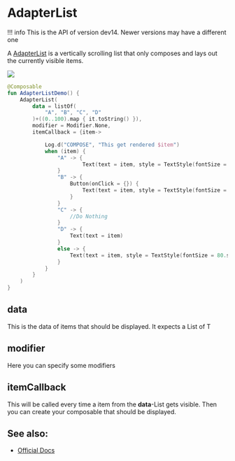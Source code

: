 
# AdapterList

!!! info
    This is the API of version dev14. Newer versions may have a different one
    
A [AdapterList](https://developer.android.com/reference/kotlin/androidx/ui/foundation/package-summary#adapterlist 
) is a vertically scrolling list that only composes and lays out the currently visible items.


<p align="left">
  <img src ="../../images/foundation/AdapterList.png" />
</p>

```kotlin
@Composable
fun AdapterListDemo() {
    AdapterList(
        data = listOf(
            "A", "B", "C", "D"
        )+((0..100).map { it.toString() }),
        modifier = Modifier.None,
        itemCallback = {item->

            Log.d("COMPOSE", "This get rendered $item")
            when (item) {
                "A" -> {
                        Text(text = item, style = TextStyle(fontSize = 80.sp))
                }
                "B" -> {
                    Button(onClick = {}) {
                        Text(text = item, style = TextStyle(fontSize = 80.sp))
                    }
                }
                "C" -> {
                    //Do Nothing
                }
                "D" -> {
                    Text(text = item)
                }
                else -> {
                    Text(text = item, style = TextStyle(fontSize = 80.sp))
                }
            }
        }
    )
}
```


## data
This is the data of items that should be displayed. It expects a List of T

## modifier
Here you can specify some modifiers

## itemCallback
This will be called every time a item from the **data**-List gets visible. 
Then you can create your composable that should be displayed.  

## See also:
* [Official Docs](https://developer.android.com/reference/kotlin/androidx/ui/foundation/package-summary#adapterlist)
